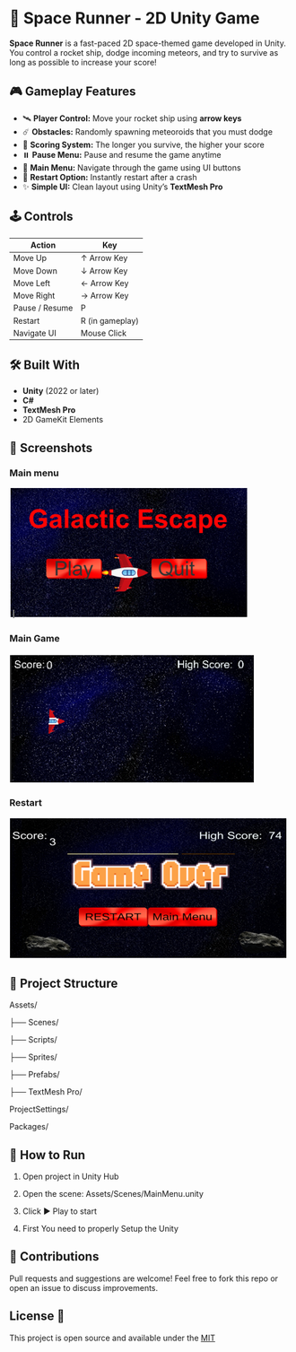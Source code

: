 # 🚀 Space Runner - 2D Unity Game

**Space Runner** is a fast-paced 2D space-themed game developed in Unity.  
You control a rocket ship, dodge incoming meteors, and try to survive as long as possible to increase your score!


## 🎮 Gameplay Features

- 🛰️ **Player Control:** Move your rocket ship using **arrow keys**
- ☄️ **Obstacles:** Randomly spawning meteoroids that you must dodge
- 🧠 **Scoring System:** The longer you survive, the higher your score
- ⏸️ **Pause Menu:** Pause and resume the game anytime
- 🏁 **Main Menu:** Navigate through the game using UI buttons
- 🔁 **Restart Option:** Instantly restart after a crash
- ✨ **Simple UI:** Clean layout using Unity’s **TextMesh Pro**

## 🕹️ Controls

| Action        | Key              |
|---------------|------------------|
| Move Up       | ↑ Arrow Key      |
| Move Down     | ↓ Arrow Key      |
| Move Left     | ← Arrow Key      |
| Move Right    | → Arrow Key      |
| Pause / Resume| P                |
| Restart       | R (in gameplay)  |
| Navigate UI   | Mouse Click      |


## 🛠️ Built With

- **Unity** (2022 or later)
- **C#**
- **TextMesh Pro**
- 2D GameKit Elements

## 📸 Screenshots

### Main menu
![Main menu](screenshots/MainMenu.PNG)

### Main Game
![Main Game](screenshots/Game.PNG)

### Restart
![Restart](screenshots/Restartmenu.PNG)



## 📂 Project Structure

Assets/

├── Scenes/

├── Scripts/

├── Sprites/

├── Prefabs/

├── TextMesh Pro/

ProjectSettings/

Packages/

## 📌 How to Run

1. Open project in Unity Hub

2. Open the scene: Assets/Scenes/MainMenu.unity

3. Click ▶️ Play to start

4. First You need to properly Setup the Unity
## 🙌 Contributions

Pull requests and suggestions are welcome!
Feel free to fork this repo or open an issue to discuss improvements.
## License 📜
This project is open source and available under the [MIT](https://choosealicense.com/licenses/mit/)

